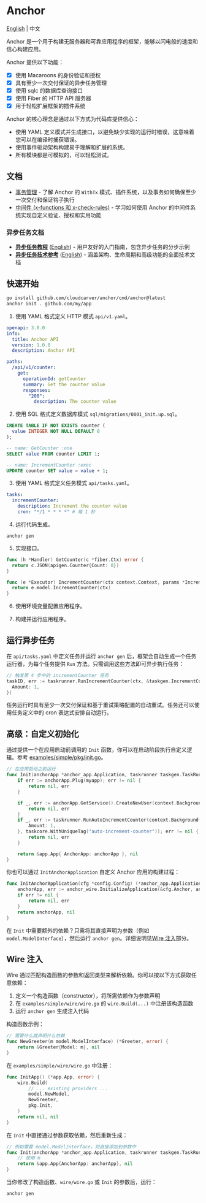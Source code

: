 # Anchor 

[English](README.md) | 中文

Anchor 是一个用于构建无服务器和可靠应用程序的框架，能够以闪电般的速度和信心构建应用。

Anchor 提供以下功能：

- [x] 使用 Macaroons 的身份验证和授权
- [x] 具有至少一次交付保证的异步任务管理
- [x] 使用 sqlc 的数据库查询接口
- [x] 使用 Fiber 的 HTTP API 服务器
- [x] 用于轻松扩展框架的插件系统

Anchor 的核心理念是通过以下方式为代码库提供信心：

- 使用 YAML 定义模式并生成接口，以避免缺少实现的运行时错误，这意味着您可以在编译时捕获错误。
- 使用事件驱动架构构建易于理解和扩展的系统。
- 所有模块都是可模拟的，可以轻松测试。

## 文档

- [事务管理](docs/transaction.zh.md) - 了解 Anchor 的 `WithTx` 模式、插件系统，以及事务如何确保至少一次交付和保证钩子执行
- [中间件 (x-functions 和 x-check-rules)](docs/middleware.zh.md) - 学习如何使用 Anchor 的中间件系统实现自定义验证、授权和实用功能

### 异步任务文档

- **[异步任务教程](docs/async-tasks-tutorial.zh.md)** ([English](docs/async-tasks-tutorial.md)) - 用户友好的入门指南，包含异步任务的分步示例
- **[异步任务技术参考](docs/async-tasks-technical.zh.md)** ([English](docs/async-tasks-technical.md)) - 涵盖架构、生命周期和高级功能的全面技术文档

## 快速开始

```bash
go install github.com/cloudcarver/anchor/cmd/anchor@latest
anchor init . github.com/my/app
```

1. 使用 YAML 格式定义 HTTP 模式 `api/v1.yaml`。

  ```yaml
  openapi: 3.0.0
  info:
    title: Anchor API
    version: 1.0.0
    description: Anchor API

  paths:
    /api/v1/counter:
      get:
        operationId: getCounter
        summary: Get the counter value
        responses:
          "200":
            description: The counter value
  ```

2. 使用 SQL 格式定义数据库模式 `sql/migrations/0001_init.up.sql`。

  ```sql
  CREATE TABLE IF NOT EXISTS counter (
    value INTEGER NOT NULL DEFAULT 0
  );
  ```

  ```sql
  -- name: GetCounter :one
  SELECT value FROM counter LIMIT 1;

  -- name: IncrementCounter :exec
  UPDATE counter SET value = value + 1;
  ```

3. 使用 YAML 格式定义任务模式 `api/tasks.yaml`。

  ```yaml
  tasks:
    incrementCounter:
      description: Increment the counter value
      cron: "*/1 * * * *" # 每 1 秒
  ```

4. 运行代码生成。

```
anchor gen
```

5. 实现接口。

  ```go
  func (h *Handler) GetCounter(c *fiber.Ctx) error {
    return c.JSON(apigen.Counter{Count: 0})
  }
  ```

  ```go
  func (e *Executor) IncrementCounter(ctx context.Context, params *IncrementCounterParameters) error {
    return e.model.IncrementCounter(ctx)
  }
  ```

6. 使用环境变量配置应用程序。

7. 构建并运行应用程序。

## 运行异步任务

在 `api/tasks.yaml` 中定义任务并运行 `anchor gen` 后，框架会自动生成一个任务运行器，为每个任务提供 `Run` 方法。只需调用这些方法即可异步执行任务：

```go
// 触发第 4 步中的 incrementCounter 任务
taskID, err := taskrunner.RunIncrementCounter(ctx, &taskgen.IncrementCounterParameters{
  Amount: 1,
})
```

任务运行时具有至少一次交付保证和基于重试策略配置的自动重试。任务还可以使用任务定义中的 cron 表达式安排自动运行。

## 高级：自定义初始化

通过提供一个在应用启动前调用的 `Init` 函数，你可以在启动阶段执行自定义逻辑。参考 [examples/simple/pkg/init.go](examples/simple/pkg/init.go)。

```go
// 在应用启动之前运行
func Init(anchorApp *anchor_app.Application, taskrunner taskgen.TaskRunner, myapp anchor_app.Plugin) (*app.App, error) {
    if err := anchorApp.Plug(myapp); err != nil {
        return nil, err
    }

    if _, err := anchorApp.GetService().CreateNewUser(context.Background(), "test", "test"); err != nil {
        return nil, err
    }
    if _, err := taskrunner.RunAutoIncrementCounter(context.Background(), &taskgen.AutoIncrementCounterParameters{
        Amount: 1,
    }, taskcore.WithUniqueTag("auto-increment-counter")); err != nil {
        return nil, err
    }

    return &app.App{ AnchorApp: anchorApp }, nil
}
```

你也可以通过 `InitAnchorApplication` 自定义 Anchor 应用的构建过程：

```go
func InitAnchorApplication(cfg *config.Config) (*anchor_app.Application, error) {
    anchorApp, err := anchor_wire.InitializeApplication(&cfg.Anchor, anchor_config.DefaultLibConfig())
    if err != nil {
        return nil, err
    }
    return anchorApp, nil
}
```

在 `Init` 中需要额外的依赖？只需将其直接声明为参数（例如 `model.ModelInterface`），然后运行 `anchor gen`。详细说明见[Wire 注入](#wire-注入)部分。

## Wire 注入

Wire 通过匹配构造函数的参数和返回类型来解析依赖。你可以按以下方式获取任意依赖：

1. 定义一个构造函数（constructor），将所需依赖作为参数声明
2. 在 `examples/simple/wire/wire.go` 的 `wire.Build(...)` 中注册该构造函数
3. 运行 `anchor gen` 生成注入代码

构造函数示例：

```go
// 需要什么就声明什么依赖
func NewGreeter(m model.ModelInterface) (*Greeter, error) {
    return &Greeter{Model: m}, nil
}
```

在 `examples/simple/wire/wire.go` 中注册：

```go
func InitApp() (*app.App, error) {
    wire.Build(
        // ... existing providers ...
        model.NewModel,
        NewGreeter,
        pkg.Init,
    )
    return nil, nil
}
```

在 `Init` 中直接通过参数获取依赖，然后重新生成：

```go
// 例如需要 model.ModelInterface，则直接添加到参数中
func Init(anchorApp *anchor_app.Application, taskrunner taskgen.TaskRunner, m model.ModelInterface, myapp anchor_app.Plugin) (*app.App, error) {
    // 使用 m
    return &app.App{AnchorApp: anchorApp}, nil
}
```

当你修改了构造函数、`wire/wire.go` 或 `Init` 的参数后，运行：

```bash
anchor gen
```